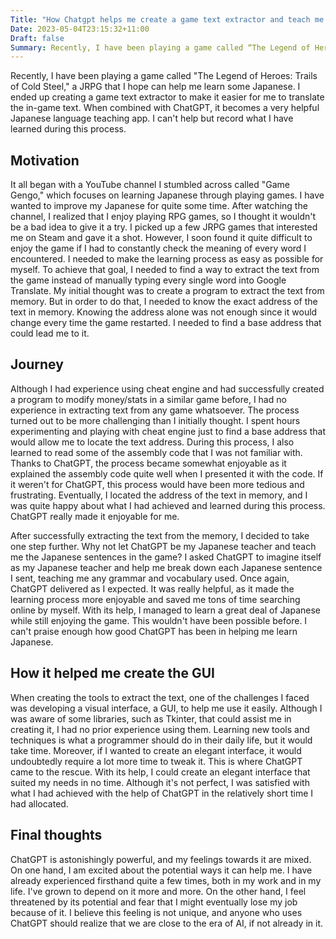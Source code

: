 ```yaml
---
Title: "How Chatgpt helps me create a game text extractor and teach me japanese"
Date: 2023-05-04T23:15:32+11:00
Draft: false
Summary: Recently, I have been playing a game called “The Legend of Heroes - Trails of Cold Steel,” a JRPG that I hope can help me learn some Japanese. I ended up creating a game text extractor to make it easier for me to translate the in-game text. When combined with ChatGPT, it becomes a very helpful Japanese language teaching app. I can’t help but record what I have learned during this process.
---
```


Recently, I have been playing a game called "The Legend of Heroes: Trails of Cold Steel," a JRPG that I hope can help me learn some Japanese. I ended up creating a game text extractor to make it easier for me to translate the in-game text. When combined with ChatGPT, it becomes a very helpful Japanese language teaching app. I can't help but record what I have learned during this process.

## Motivation

It all began with a YouTube channel I stumbled across called "Game Gengo," which focuses on learning Japanese through playing games. I have wanted to improve my Japanese for quite some time. After watching the channel, I realized that I enjoy playing RPG games, so I thought it wouldn't be a bad idea to give it a try. I picked up a few JRPG games that interested me on Steam and gave it a shot. However, I soon found it quite difficult to enjoy the game if I had to constantly check the meaning of every word I encountered. I needed to make the learning process as easy as possible for myself. To achieve that goal, I needed to find a way to extract the text from the game instead of manually typing every single word into Google Translate. My initial thought was to create a program to extract the text from memory. But in order to do that, I needed to know the exact address of the text in memory. Knowing the address alone was not enough since it would change every time the game restarted. I needed to find a base address that could lead me to it.

## Journey

Although I had experience using cheat engine and had successfully created a program to modify money/stats in a similar game before, I had no experience in extracting text from any game whatsoever. The process turned out to be more challenging than I initially thought. I spent hours experimenting and playing with cheat engine just to find a base address that would allow me to locate the text address. During this process, I also learned to read some of the assembly code that I was not familiar with. Thanks to ChatGPT, the process became somewhat enjoyable as it explained the assembly code quite well when I presented it with the code. If it weren't for ChatGPT, this process would have been more tedious and frustrating. Eventually, I located the address of the text in memory, and I was quite happy about what I had achieved and learned during this process. ChatGPT really made it enjoyable for me.

After successfully extracting the text from the memory, I decided to take one step further. Why not let ChatGPT be my Japanese teacher and teach me the Japanese sentences in the game? I asked ChatGPT to imagine itself as my Japanese teacher and help me break down each Japanese sentence I sent, teaching me any grammar and vocabulary used. Once again, ChatGPT delivered as I expected. It was really helpful, as it made the learning process more enjoyable and saved me tons of time searching online by myself. With its help, I managed to learn a great deal of Japanese while still enjoying the game. This wouldn't have been possible before. I can't praise enough how good ChatGPT has been in helping me learn Japanese.

## How it helped me create the GUI

When creating the tools to extract the text, one of the challenges I faced was developing a visual interface, a GUI, to help me use it easily. Although I was aware of some libraries, such as Tkinter, that could assist me in creating it, I had no prior experience using them. Learning new tools and techniques is what a programmer should do in their daily life, but it would take time. Moreover, if I wanted to create an elegant interface, it would undoubtedly require a lot more time to tweak it. This is where ChatGPT came to the rescue. With its help, I could create an elegant interface that suited my needs in no time. Although it's not perfect, I was satisfied with what I had achieved with the help of ChatGPT in the relatively short time I had allocated.

## Final thoughts

ChatGPT is astonishingly powerful, and my feelings towards it are mixed. On one hand, I am excited about the potential ways it can help me. I have already experienced firsthand quite a few times, both in my work and in my life. I've grown to depend on it more and more. On the other hand, I feel threatened by its potential and fear that I might eventually lose my job because of it. I believe this feeling is not unique, and anyone who uses ChatGPT should realize that we are close to the era of AI, if not already in it.